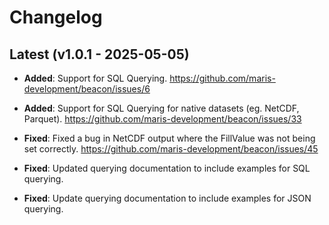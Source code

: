 # Changelog

## Latest (v1.0.1 - 2025-05-05)

- **Added**: Support for SQL Querying. https://github.com/maris-development/beacon/issues/6
- **Added**: Support for SQL Querying for native datasets (eg. NetCDF, Parquet). https://github.com/maris-development/beacon/issues/33

- **Fixed**: Fixed a bug in NetCDF output where the FillValue was not being set correctly. https://github.com/maris-development/beacon/issues/45
- **Fixed**: Updated querying documentation to include examples for SQL querying.
- **Fixed**: Update querying documentation to include examples for JSON querying.

